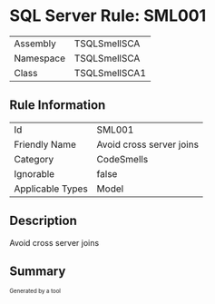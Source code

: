 ﻿# SQL Server Rule: SML001
  
|    |    |
|----|----|
| Assembly | TSQLSmellSCA |
| Namespace | TSQLSmellSCA |
| Class | TSQLSmellSCA1 |
  
## Rule Information
  
|    |    |
|----|----|
| Id | SML001 |
| Friendly Name | Avoid cross server joins |
| Category | CodeSmells |
| Ignorable | false |
| Applicable Types | Model  |
  
## Description
  
Avoid cross server joins
  
## Summary
  

  
<sub><sup>Generated by a tool</sup></sub>
